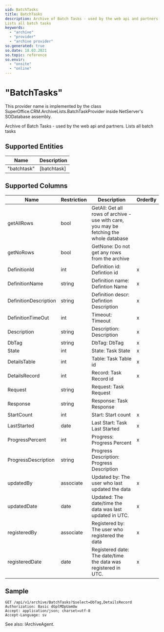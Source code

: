 ```yaml
---
uid: BatchTasks
title: BatchTasks
description: Archive of Batch Tasks - used by the web api and partners.
Lists all batch tasks
keywords:
  - "archive"
  - "provider"
  - "archive provider"
so.generated: true
so.date: 18.03.2021
so.topic: reference
so.envir:
  - "onsite"
  - "online"
---
```


# "BatchTasks"

This provider name is implemented by the class <see cref="T:SuperOffice.CRM.ArchiveLists.BatchTaskProvider">SuperOffice.CRM.ArchiveLists.BatchTaskProvider</see> inside NetServer's SODatabase assembly.

Archive of Batch Tasks - used by the web api and partners.
Lists all batch tasks

## Supported Entities
| Name | Description |
| ---- | ----- |
|"batchtask"|[batchtask]|

## Supported Columns
| Name | Restriction | Description | OrderBy
| ---- | ----- | ------- | ------ |
|getAllRows|bool|GetAll: Get all rows of archive - use with care, you may be fetching the whole database|  |
|getNoRows|bool|GetNone: Do not get any rows from the archive|  |
|DefinitionId|int|Definition id: Defintion id| x |
|DefinitionName|string|Definition name: Defintion Name| x |
|DefinitionDescription|string|Definition descr: Defintion Description| x |
|DefinitionTimeOut|int|Timeout: Timeout| x |
|Description|string|Description: Description| x |
|DbTag|string|DbTag: DbTag| x |
|State|int|State: Task State| x |
|DetailsTable|int|Table: Task Table id| x |
|DetailsRecord|int|Record: Task Record id| x |
|Request|string|Request: Task Request|  |
|Response|string|Response: Task Response|  |
|StartCount|int|Start: Start count| x |
|LastStarted|date|Last Start: Task Last Started| x |
|ProgressPercent|int|Progress: Progress Percent| x |
|ProgressDescription|string|Progress Description: Progress Description|  |
|updatedBy|associate|Updated by: The user who last updated the data| x |
|updatedDate|date|Updated: The date/time the data was last updated in UTC.| x |
|registeredBy|associate|Registered by: The user who registered the data| x |
|registeredDate|date|Registered date: The date/time the data was registered in UTC.| x |

## Sample

```http!
GET /api/v1/archive/BatchTasks?$select=DbTag,DetailsRecord
Authorization: Basic dGplMDpUamUw
Accept: application/json; charset=utf-8
Accept-Language: sv

```



See also: <see cref="T:SuperOffice.CRM.Services.IArchiveAgent">IArchiveAgent</see>.</p>

